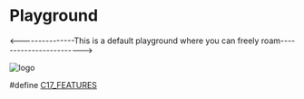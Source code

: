 # Playground


<---------------This is a default playground where you can freely roam------------------------> 

![logo](https://user-images.githubusercontent.com/80215992/111225212-30a5a100-85e8-11eb-99a7-bc4c30e780d0.png "yo")


#define [C17_FEATURES](https://github.com/N2K-Stack/Playground/tree/master/C17)


